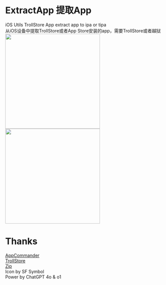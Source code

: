 # ExtractApp 提取App
iOS Utils TrollStore App extract app to ipa or tipa  
从iOS设备中提取TrollStore或者App Store安装的app，需要TrollStore或者越狱  
<img src="https://github.com/user-attachments/assets/c4c94acf-1016-46ef-805f-e96a164bdbb4" width="300px"/>
<img src="https://github.com/user-attachments/assets/48580e4a-5f20-49cf-9028-f8f249831e56" width="300px"/>



# Thanks
[AppCommander](https://github.com/BomberFish/AppCommander)  
[TrollStore](https://github.com/opa334/TrollStore)  
[Zip](https://github.com/marmelroy/Zip)  
Icon by SF Symbol  
Power by ChatGPT 4o & o1
